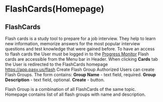 # FlashCards(Homepage)

## FlashCards
Flash cards is a study tool to prepare for a job interview. 
They help to learn new information, memorize answers for the most popular interview questions and test knowledge that were gained before. 
To have an access to flash cards the User must be logged in to the [Progress Monitor](https://app.pasv.us)
Flash cards are accessible from the Menu bar in Header. When clicking **Cards** tab the User is redirected to the  FlashCards homepage
https://app.pasv.us/flash
Create Flash Group
Authorized Users can create Flash Groups. The form contains: 
**Group  Name** -  text field, required.
**Group Description** - text field, optional.
**Create** - button.


Flash Group is a combination of all FlashCards of the same topic.
Homepage contains list of all flash groups with name and description.
